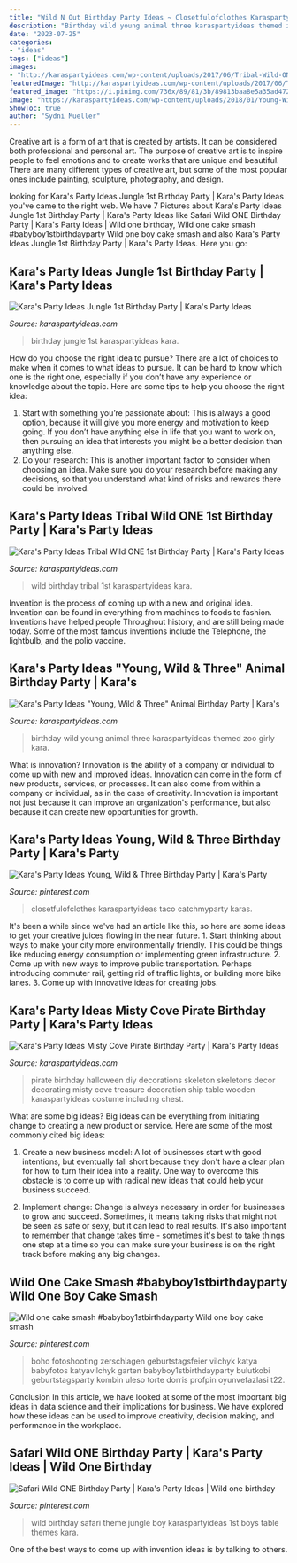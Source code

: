 ```yaml
---
title: "Wild N Out Birthday Party Ideas ~ Closetfulofclothes Karaspartyideas Taco Catchmyparty Karas"
description: "Birthday wild young animal three karaspartyideas themed zoo girly kara"
date: "2023-07-25"
categories:
- "ideas"
tags: ["ideas"]
images:
- "http://karaspartyideas.com/wp-content/uploads/2017/06/Tribal-Wild-ONE-1st-Birthday-Party-via-Karas-Party-Ideas-KarasPartyIdeas.com14.jpg"
featuredImage: "http://karaspartyideas.com/wp-content/uploads/2017/06/Tribal-Wild-ONE-1st-Birthday-Party-via-Karas-Party-Ideas-KarasPartyIdeas.com14.jpg"
featured_image: "https://i.pinimg.com/736x/89/81/3b/89813baa8e5a35ad472257442e427d07.jpg"
image: "https://karaspartyideas.com/wp-content/uploads/2018/01/Young-Wild-and-Free-Animal-Birthday-Party-via-Karas-Party-Ideas-KarasPartyIdeas.com_.png"
ShowToc: true
author: "Sydni Mueller"
---
```



Creative art is a form of art that is created by artists. It can be considered both professional and personal art. The purpose of creative art is to inspire people to feel emotions and to create works that are unique and beautiful. There are many different types of creative art, but some of the most popular ones include painting, sculpture, photography, and design.

	

		
looking for Kara&#039;s Party Ideas Jungle 1st Birthday Party | Kara&#039;s Party Ideas you've came to the right web. We have 7 Pictures about Kara&#039;s Party Ideas Jungle 1st Birthday Party | Kara&#039;s Party Ideas like Safari Wild ONE Birthday Party | Kara&#039;s Party Ideas | Wild one birthday, Wild one cake smash #babyboy1stbirthdayparty Wild one boy cake smash and also Kara&#039;s Party Ideas Jungle 1st Birthday Party | Kara&#039;s Party Ideas. Here you go:
		
    
## Kara&#039;s Party Ideas Jungle 1st Birthday Party | Kara&#039;s Party Ideas

<img loading=lazy src="https://karaspartyideas.com/wp-content/uploads/2017/11/Jungle-1st-Birthday-Party-via-Karas-Party-Ideas-KarasPartyIdeas.com40.jpeg" onerror="this.onerror=null;this.src='https://tse1.mm.bing.net/th?id=OIP.AShsygqWkwaCkbVIvQ2xzQHaLH&amp;pid=15.1';" alt="Kara&#039;s Party Ideas Jungle 1st Birthday Party | Kara&#039;s Party Ideas">

_Source: karaspartyideas.com_

>birthday jungle 1st karaspartyideas kara. 

	

How do you choose the right idea to pursue?
There are a lot of choices to make when it comes to what ideas to pursue. It can be hard to know which one is the right one, especially if you don’t have any experience or knowledge about the topic. Here are some tips to help you choose the right idea: 
1. Start with something you’re passionate about: This is always a good option, because it will give you more energy and motivation to keep going. If you don’t have anything else in life that you want to work on, then pursuing an idea that interests you might be a better decision than anything else. 
2. Do your research: This is another important factor to consider when choosing an idea. Make sure you do your research before making any decisions, so that you understand what kind of risks and rewards there could be involved. 

    
## Kara&#039;s Party Ideas Tribal Wild ONE 1st Birthday Party | Kara&#039;s Party Ideas

<img loading=lazy src="http://karaspartyideas.com/wp-content/uploads/2017/06/Tribal-Wild-ONE-1st-Birthday-Party-via-Karas-Party-Ideas-KarasPartyIdeas.com14.jpg" onerror="this.onerror=null;this.src='https://tse1.mm.bing.net/th?id=OIP.FrjZVX1Uz8A-BVzQs8lKfQHaLH&amp;pid=15.1';" alt="Kara&#039;s Party Ideas Tribal Wild ONE 1st Birthday Party | Kara&#039;s Party Ideas">

_Source: karaspartyideas.com_

>wild birthday tribal 1st karaspartyideas kara. 

	

Invention is the process of coming up with a new and original idea. Invention can be found in everything from machines to foods to fashion. Inventions have helped people Throughout history, and are still being made today. Some of the most famous inventions include the Telephone, the lightbulb, and the polio vaccine.

    
## Kara&#039;s Party Ideas &quot;Young, Wild &amp; Three&quot; Animal Birthday Party | Kara&#039;s

<img loading=lazy src="https://karaspartyideas.com/wp-content/uploads/2018/01/Young-Wild-and-Free-Animal-Birthday-Party-via-Karas-Party-Ideas-KarasPartyIdeas.com_.png" onerror="this.onerror=null;this.src='https://tse3.mm.bing.net/th?id=OIP.qLB0gYsUh2Ta7WWskVSrIgHaLH&amp;pid=15.1';" alt="Kara&#039;s Party Ideas &quot;Young, Wild &amp; Three&quot; Animal Birthday Party | Kara&#039;s">

_Source: karaspartyideas.com_

>birthday wild young animal three karaspartyideas themed zoo girly kara. 

	

What is innovation?
Innovation is the ability of a company or individual to come up with new and improved ideas. Innovation can come in the form of new products, services, or processes. It can also come from within a company or individual, as in the case of creativity. Innovation is important not just because it can improve an organization's performance, but also because it can create new opportunities for growth.

    
## Kara&#039;s Party Ideas Young, Wild &amp; Three Birthday Party | Kara&#039;s Party

<img loading=lazy src="https://i.pinimg.com/736x/89/81/3b/89813baa8e5a35ad472257442e427d07.jpg" onerror="this.onerror=null;this.src='https://tse3.mm.bing.net/th?id=OIP.sAN5GrGfcSfmXHeY8IJarQHaLH&amp;pid=15.1';" alt="Kara&#039;s Party Ideas Young, Wild &amp; Three Birthday Party | Kara&#039;s Party">

_Source: pinterest.com_

>closetfulofclothes karaspartyideas taco catchmyparty karas. 

	

It's been a while since we've had an article like this, so here are some ideas to get your creative juices flowing in the near future. 1. Start thinking about ways to make your city more environmentally friendly. This could be things like reducing energy consumption or implementing green infrastructure. 2. Come up with new ways to improve public transportation. Perhaps introducing commuter rail, getting rid of traffic lights, or building more bike lanes. 3. Come up with innovative ideas for creating jobs.

    
## Kara&#039;s Party Ideas Misty Cove Pirate Birthday Party | Kara&#039;s Party Ideas

<img loading=lazy src="https://karaspartyideas.com/wp-content/uploads/2017/09/Skeleton_9806.jpg" onerror="this.onerror=null;this.src='https://tse1.mm.bing.net/th?id=OIP.Dj9NulYY_XMcD4nk62nu-AHaKX&amp;pid=15.1';" alt="Kara&#039;s Party Ideas Misty Cove Pirate Birthday Party | Kara&#039;s Party Ideas">

_Source: karaspartyideas.com_

>pirate birthday halloween diy decorations skeleton skeletons decor decorating misty cove treasure decoration ship table wooden karaspartyideas costume including chest. 

	

What are some big ideas?
Big ideas can be everything from initiating change to creating a new product or service. Here are some of the most commonly cited big ideas:
1. Create a new business model: A lot of businesses start with good intentions, but eventually fall short because they don't have a clear plan for how to turn their idea into a reality. One way to overcome this obstacle is to come up with radical new ideas that could help your business succeed.

2. Implement change: Change is always necessary in order for businesses to grow and succeed. Sometimes, it means taking risks that might not be seen as safe or sexy, but it can lead to real results. It's also important to remember that change takes time - sometimes it's best to take things one step at a time so you can make sure your business is on the right track before making any big changes.


    
## Wild One Cake Smash #babyboy1stbirthdayparty Wild One Boy Cake Smash

<img loading=lazy src="https://i.pinimg.com/originals/48/7e/f9/487ef915bbd71c002f28a747c628552d.jpg" onerror="this.onerror=null;this.src='https://tse4.mm.bing.net/th?id=OIP.CHu018p-wJ1M7WfNqm-lSQHaLG&amp;pid=15.1';" alt="Wild one cake smash #babyboy1stbirthdayparty Wild one boy cake smash">

_Source: pinterest.com_

>boho fotoshooting zerschlagen geburtstagsfeier vilchyk katya babyfotos katyavilchyk garten babyboy1stbirthdayparty bulutkobi geburtstagsparty kombin uleso torte dorris profpin oyunvefazlasi t22. 

	

Conclusion
In this article, we have looked at some of the most important big ideas in data science and their implications for business. We have explored how these ideas can be used to improve creativity, decision making, and performance in the workplace.

    
## Safari Wild ONE Birthday Party | Kara&#039;s Party Ideas | Wild One Birthday

<img loading=lazy src="https://i.pinimg.com/736x/fc/3c/39/fc3c39213eb75771f5c63151cea55e98.jpg" onerror="this.onerror=null;this.src='https://tse1.mm.bing.net/th?id=OIP.Hf7CDb0tfKOtoU1qOjMNGAHaJQ&amp;pid=15.1';" alt="Safari Wild ONE Birthday Party | Kara&#039;s Party Ideas | Wild one birthday">

_Source: pinterest.com_

>wild birthday safari theme jungle boy karaspartyideas 1st boys table themes kara. 

	

One of the best ways to come up with invention ideas is by talking to others.

